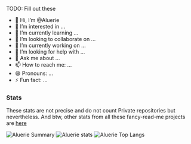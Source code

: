 TODO: Fill out these

- 👋 Hi, I’m @Aluerie
- 👀 I’m interested in ...
- 🌱 I’m currently learning ...
- 💞️ I’m looking to collaborate on ...
- 🔭 I’m currently working on ...
- 🤔 I’m looking for help with ...
- 💬 Ask me about ...
- 📫 How to reach me: ...
- 😄 Pronouns: ...
- ⚡ Fun fact: ...

### Stats

These stats are not precise and do not count Private repositories but nevertheless. And btw, other stats from all these fancy-read-me projects are [here](https://github.com/Aluerie/Aluerie/blob/main/STATS.md)

![Aluerie Summary](https://github-profile-summary-cards.vercel.app/api/cards/profile-details?username=Aluerie&theme=github_dark&count_private=true)
![Aluerie stats](https://github-readme-stats.vercel.app/api?username=Aluerie&include_all_commits=True&count_private=true&show_icons=true&theme=github_dark&line_height=19&hide_title=True&hide_rank=True&hide_border=True)
![Aluerie Top Langs](https://github-readme-stats.vercel.app/api/top-langs/?username=Aluerie&theme=github_dark&layout=compact&card_width=200&hide_title=True&langs_count=10&hide_border=True)
